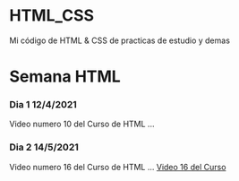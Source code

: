# HTML_CSS
Mi código de HTML &amp; CSS de practicas de estudio y demas
# Semana HTML 
### Dia 1 12/4/2021
Video numero 10 del Curso de HTML ...

### Dia 2 14/5/2021
Video numero 16 del Curso de HTML ...
[Video 16 del Curso](https://www.youtube.com/watch?v=Zm60Of2TNlo&list=PLROIqh_5RZeB92ME1GFyeqDVOa-gL0Ybd&index=16)

